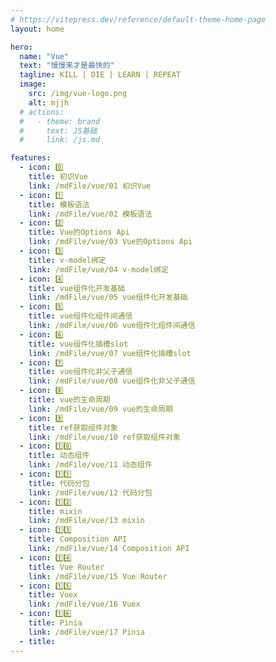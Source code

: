 ```yaml
---
# https://vitepress.dev/reference/default-theme-home-page
layout: home

hero:
  name: "Vue"
  text: "慢慢来才是最快的"
  tagline: KILL | DIE | LEARN | REPEAT
  image:
    src: /img/vue-logo.png
    alt: mjjh
  # actions:
  #   - theme: brand
  #     text: JS基础
  #     link: /js.md

features:
  - icon: 0️⃣
    title: 初识Vue
    link: /mdFile/vue/01 初识Vue
  - icon: 1️⃣
    title: 模板语法
    link: /mdFile/vue/02 模板语法
  - icon: 2️⃣
    title: Vue的Options Api
    link: /mdFile/vue/03 Vue的Options Api
  - icon: 3️⃣
    title: v-model绑定
    link: /mdFile/vue/04 v-model绑定
  - icon: 4️⃣
    title: vue组件化开发基础
    link: /mdFile/vue/05 vue组件化开发基础
  - icon: 5️⃣
    title: vue组件化组件间通信
    link: /mdFile/vue/06 vue组件化组件间通信
  - icon: 6️⃣
    title: vue组件化插槽slot
    link: /mdFile/vue/07 vue组件化插槽slot
  - icon: 7️⃣
    title: vue组件化非父子通信
    link: /mdFile/vue/08 vue组件化非父子通信
  - icon: 8️⃣
    title: vue的生命周期
    link: /mdFile/vue/09 vue的生命周期
  - icon: 9️⃣
    title: ref获取组件对象
    link: /mdFile/vue/10 ref获取组件对象
  - icon: 1️⃣0️⃣
    title: 动态组件
    link: /mdFile/vue/11 动态组件
  - icon: 1️⃣1️⃣
    title: 代码分包
    link: /mdFile/vue/12 代码分包
  - icon: 1️⃣2️⃣
    title: mixin
    link: /mdFile/vue/13 mixin
  - icon: 1️⃣3️⃣
    title: Composition API
    link: /mdFile/vue/14 Composition API
  - icon: 1️⃣4️⃣
    title: Vue Router
    link: /mdFile/vue/15 Vue Router
  - icon: 1️⃣5️⃣
    title: Vuex
    link: /mdFile/vue/16 Vuex
  - icon: 1️⃣6️⃣
    title: Pinia
    link: /mdFile/vue/17 Pinia
  - title:
---
```

